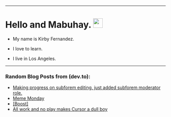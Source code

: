 
<img src="https://komarev.com/ghpvc/?username=kirbygit&style=flat-square&color=blue" alt=""/>

---
<h1>
  Hello and Mabuhay.
  <img src="https://media.giphy.com/media/hvRJCLFzcasrR4ia7z/giphy.gif" width="30px"/>
</h1>

- My name is Kirby Fernandez.

- I love to learn.

- I live in Los Angeles.

---

### Random Blog Posts from (dev.to):
<!-- BLOG-POST-LIST:START -->
- [Making progress on subforem editing, just added subforem moderator role.](https://dev.to/ben/making-progress-on-subforem-editing-just-added-subforem-moderator-role-3h1l)
- [Meme Monday](https://dev.to/ben/meme-monday-2ido)
- [[Boost]](https://dev.to/ben/-38nh)
- [All work and no play makes Cursor a dull boy](https://dev.to/ben/all-work-and-no-play-makes-cursor-a-dull-boy-536f)
<!-- BLOG-POST-LIST:END -->
